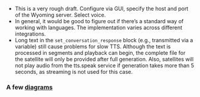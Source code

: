 - This is a very rough draft. Configure via GUI, specify the host and port of the Wyoming server. Select voice.
- In general, it would be good to figure out if there’s a standard way of working with languages. The implementation varies across different integrations.
- Long text in the `set_conversation_response` block (e.g., transmitted via a variable) still cause problems for slow TTS. Although the text is processed in segments and playback can begin, the complete file for the satellite will only be provided after full generation. Also, satellites will not play audio from the tts.speak service if generation takes more than 5 seconds, as streaming is not used for this case.

### A few [diagrams](https://github.com/mitrokun/streaming_tts_proxy/blob/main/DIAGRAM.md)
